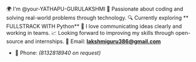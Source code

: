 🌍 I'm @your-YATHAPU-GURULAKSHMI
🎯 Passionate about coding and solving real-world problems through technology.
🔍 Currently exploring ** FULLSTRACK WITH Python** 
💬 I love communicating ideas clearly and working in teams.
📈 Looking forward to improving my skills through open-source and internships.
💌 Email: **lakshmiguru386@gmail.com**  
- 📱 Phone: _(8132818940 on request)_
